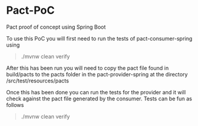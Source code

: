 # Pact-PoC
Pact proof of concept using Spring Boot

To use this PoC you will first need to run the tests of  pact-consumer-spring using

> ./mvnw clean verify

After this has been run you will need to copy the pact file found in build/pacts to the pacts folder in the pact-provider-spring at the directory /src/test/resources/pacts

Once this has been done you can run the tests for the provider and it will check against the pact file generated by the consumer.
Tests can be fun as follows

> ./mvnw clean verify
